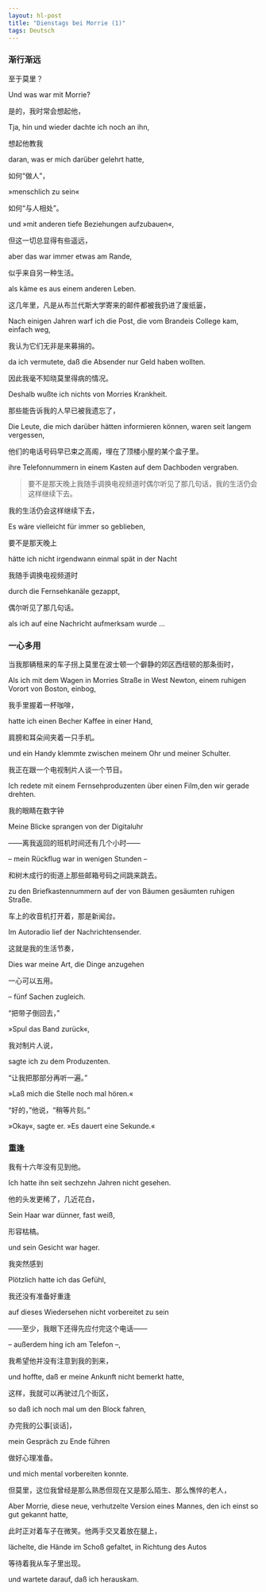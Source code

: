 ```yaml
---
layout: hl-post
title: "Dienstags bei Morrie (1)"
tags: Deutsch
---
```


### 渐行渐远

至于莫里？

Und was war mit Morrie?

是的，我时常会想起他，

Tja, hin und wieder dachte ich noch an ihn,

想起他教我

daran, was er mich darüber gelehrt hatte,

如何“做人”，

»menschlich zu sein«

如何“与人相处”。

und »mit anderen tiefe Beziehungen aufzubauen«,

但这一切总显得有些遥远，

aber das war immer etwas am Rande,

似乎来自另一种生活。

als käme es aus einem anderen Leben.

这几年里，凡是从布兰代斯大学寄来的邮件都被我扔进了废纸篓，

Nach einigen Jahren warf ich die Post, die vom Brandeis College kam, einfach weg,

我认为它们无非是来募捐的。

da ich vermutete, daß die Absender nur Geld haben wollten.

因此我毫不知晓莫里得病的情况。

Deshalb wußte ich nichts von Morries Krankheit.

那些能告诉我的人早已被我遗忘了，

Die Leute, die mich darüber hätten informieren können, waren seit langem vergessen,

他们的电话号码早已束之高阁，埋在了顶楼小屋的某个盒子里。

ihre Telefonnummern in einem Kasten auf dem Dachboden vergraben.

> 要不是那天晚上我随手调换电视频道时偶尔听见了那几句话，我的生活仍会这样继续下去。

我的生活仍会这样继续下去，

Es wäre vielleicht für immer so geblieben,

要不是那天晚上

hätte ich nicht irgendwann einmal spät in der Nacht

我随手调换电视频道时

durch die Fernsehkanäle gezappt,

偶尔听见了那几句话。

als ich auf eine Nachricht aufmerksam wurde …

### 一心多用

当我那辆租来的车子拐上莫里在波士顿一个僻静的郊区西纽顿的那条街时，

Als ich mit dem Wagen in Morries Straße in West Newton, einem ruhigen Vorort von Boston, einbog,

我手里握着一杯咖啡，

hatte ich einen Becher Kaffee in einer Hand,

肩膀和耳朵间夹着一只手机。

und ein Handy klemmte zwischen meinem Ohr und meiner Schulter.

我正在跟一个电视制片人谈一个节目。

Ich redete mit einem Fernsehproduzenten über einen Film,den wir gerade drehten.

我的眼睛在数字钟

Meine Blicke sprangen von der Digitaluhr

——离我返回的班机时间还有几个小时——

– mein Rückflug war in wenigen Stunden –

和树木成行的街道上那些邮箱号码之间跳来跳去。

zu den Briefkastennummern auf der von Bäumen gesäumten ruhigen Straße.

车上的收音机打开着，那是新闻台。

Im Autoradio lief der Nachrichtensender.

这就是我的生活节奏，

Dies war meine Art, die Dinge anzugehen

一心可以五用。

– fünf Sachen zugleich.

“把带子倒回去，”

»Spul das Band zurück«,

我对制片人说，

sagte ich zu dem Produzenten.

“让我把那部分再听一遍。”

»Laß mich die Stelle noch mal hören.«

“好的，”他说，“稍等片刻。”

»Okay«, sagte er. »Es dauert eine Sekunde.«

### 重逢

我有十六年没有见到他。

Ich hatte ihn seit sechzehn Jahren nicht gesehen.

他的头发更稀了，几近花白，

Sein Haar war dünner, fast weiß,

形容枯槁。

und sein Gesicht war hager.

我突然感到

Plötzlich hatte ich das Gefühl,

我还没有准备好重逢

auf dieses Wiedersehen nicht vorbereitet zu sein

——至少，我眼下还得先应付完这个电话——

– außerdem hing ich am Telefon –,

我希望他并没有注意到我的到来，

und hoffte, daß er meine Ankunft nicht bemerkt hatte,

这样，我就可以再驶过几个街区，

so daß ich noch mal um den Block fahren,

办完我的公事[谈话]，

mein Gespräch zu Ende führen

做好心理准备。

und mich mental vorbereiten konnte. 

但莫里，这位我曾经是那么熟悉但现在又是那么陌生、那么憔悴的老人，

Aber Morrie, diese neue, verhutzelte Version eines Mannes, den ich einst so gut gekannt hatte,

此时正对着车子在微笑。他两手交叉着放在腿上，

lächelte, die Hände im Schoß gefaltet, in Richtung des Autos

等待着我从车子里出现。

und wartete darauf, daß ich herauskam.
